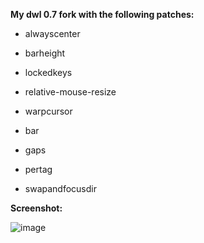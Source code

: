 **My dwl 0.7 fork with the following patches:**

  - alwayscenter
  
  - barheight
  
  - lockedkeys
  
  - relative-mouse-resize
  
  - warpcursor

  - bar
  
  - gaps
  
  - pertag
  
  - swapandfocusdir

  **Screenshot:**
  
  ![image](https://github.com/user-attachments/assets/f4b51318-730d-4139-ae2c-6dcc32200424)
